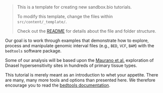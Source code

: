 > This is a template for creating new sandbox.bio tutorials.
> 
> To modify this template, change the files within `src/content/_template/`.
> 
> Check out the [README](https://github.com/sandbox-bio/sandbox.bio/blob/main/README.md) for details about the file and folder structure.

Our goal is to work through examples that demonstrate how to explore, process and manipulate genomic interval files (e.g., `BED`, `VCF`, `BAM`) with the `bedtools` software package.

Some of our analysis will be based upon the [Maurano et al.](https://science.sciencemag.org/content/337/6099/1190) exploration of DnaseI hypersensitivity sites in hundreds of primary tissue types.

This tutorial is merely meant as an introduction to whet your appetite. There are many, many more tools and options than presented here. We therefore encourage you to read the [bedtools documentation](https://bedtools.readthedocs.io/en/latest/).
